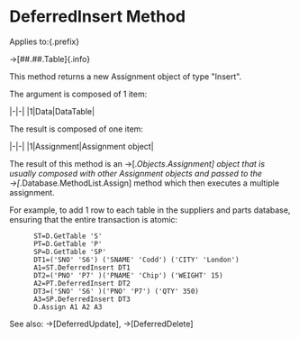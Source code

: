# DeferredInsert Method

Applies to:{.prefix}

→[##.##.Table]{.info}

This method returns a new Assignment object of type "Insert".

The argument is composed of 1 item:

|-|-|
|1|Data|DataTable|

The result is composed of one item:

|-|-|
|1|Assignment|Assignment object|

The result of this method is an →[*.Objects.Assignment] object that is usually composed with other
Assignment objects and passed to the →[*.Database.MethodList.Assign] method which  then executes
a multiple assignment.

For example, to add 1 row to each table in the suppliers and parts database, ensuring that the
entire transaction is atomic:

~~~
      ST=D.GetTable 'S'
      PT=D.GetTable 'P'
      SP=D.GetTable 'SP'
      DT1=('SNO' 'S6') ('SNAME' 'Codd') ('CITY' 'London')
      A1=ST.DeferredInsert DT1
      DT2=('PNO' 'P7' )('PNAME' 'Chip') ('WEIGHT' 15)
      A2=PT.DeferredInsert DT2
      DT3=('SNO' 'S6' )('PNO' 'P7') ('QTY' 350)
      A3=SP.DeferredInsert DT3
      D.Assign A1 A2 A3
~~~

See also: →[DeferredUpdate], →[DeferredDelete]

